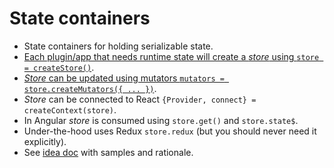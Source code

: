 # State containers

- State containers for holding serializable state.
- [Each plugin/app that needs runtime state will create a *store* using `store = createStore()`](./creation.md).
- [*Store* can be updated using mutators `mutators = store.createMutators({ ... })`](./mutators.md).
- *Store* can be connected to React `{Provider, connect} = createContext(store)`.
- In Angular *store* is consumed using `store.get()` and `store.state$`.
- Under-the-hood uses Redux `store.redux` (but you should never need it explicitly).
- See [idea doc](https://docs.google.com/document/d/18eitHkcyKSsEHUfUIqFKChc8Pp62Z4gcRxdu903hbA0/edit#heading=h.iaxc9whxifl5) with samples and rationale.
